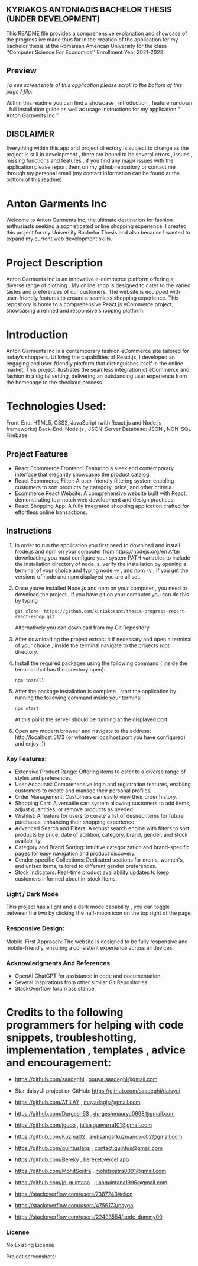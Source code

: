 ## KYRIAKOS ANTONIADIS BACHELOR THESIS (UNDER DEVELOPMENT)
This README file provides a comprehensive explanation and showcase of the progress ive made thus far in the creation of the application for my bachelor thesis at the Romanian American  University for the class ''Computer Science For Economics'' Enrollment Year 2021-2022.

## Preview 
*To see screenshots of this application please scroll to the bottom of this page / file.*

Within this readme you can find a showcase , introduction , feature rundown , full installation guide as well as usage instructions for  my application " Anton Garments Inc "

## DISCLAIMER
Everything within this app and project directory is subject to change as the project is still in development , there are bound to be several errors , issues , missing functions and features , if you find any major issues with the application please report them on my github repository or contact me through my personal email (my contact information can be found at the bottom of this readme)

# Anton Garments Inc 
Welcome to Anton Garments Inc, the ultimate destination for fashion enthusiasts seeking a sophisticated online shopping experience. I created this project for my University Bachelor Thesis and also because I wanted to expand my current web development skills.

# Project Description
 Anton Garments Inc is an innovative e-commerce platform offering a diverse range of clothing . My online shop is designed to cater to the varied tastes and preferences of our customers. The website is equipped with user-friendly features to ensure a seamless shopping experience. This repository is home to a comprehensive React.js eCommerce project, showcasing a refined and responsive shopping platform.

# Introduction
Anton Garments Inc is a contemporary fashion eCommerce site tailored for today’s shoppers. Utilizing the capabilities of React.js, I developed an engaging and user-friendly platform that distinguishes itself in the online market. This project illustrates the seamless integration of eCommerce and fashion in a digital setting, delivering an outstanding user experience from the homepage to the checkout process.

# Technologies Used:
Front-End: HTML5, CSS3, JavaScript (with React.js and Node.js frameworks)
Back-End: Node.js , JSON-Server
Database: JSON , NON-SQL Firebase

## Project Features
- React Ecommerce Frontend: Featuring a sleek and contemporary interface that elegantly showcases the product catalog.
- React Ecommerce Filter: A user-friendly filtering system enabling customers to sort products by category, price, and other criteria.
- Ecommerce React Website: A comprehensive website built with React, demonstrating top-notch web development and design practices.
- React Shopping App: A fully integrated shopping application crafted for effortless online transactions.

## Instructions
1. In order to run the application you first need to download and install Node.js and npm on your computer from https://nodejs.org/en 
   After downloading you must configure your system PATH variables to include the installation directory of node.js,  verify the installation 
   by opening a terminal of your choice and typing node -v , and npm -v , if you get the versions of node and npm displayed you are all set.

2. Once youve installed Node.js and npm on your computer , you need to download the project , if you have git on your computer you can do this 
   by typing
      ```
      git clone  https://github.com/kuriakosant/thesis-progress-report-react-eshop.git
      ```
      
    Alternatively you can download from my Git Repository.

4. After downloading the project extract it if necessary and open a terminal of your choice , inside the terminal navigate to the projects root directory.

5. Install the required packages using the following command ( inside the terminal that has the directory open):
   ```
   npm install
   ```
6. After the package installation is complete , start the application by running the following command inside your terminal:
   ```
   npm start
   ```
   At this point the server should be running at the displayed port.

7. Open any modern browser and navigate to the address: http://localhost:5173 (or whatever localhost:port you have configured) and enjoy :))

### Key Features:
- Extensive Product Range: Offering items to cater to a diverse range of styles and preferences.
- User Accounts: Comprehensive login and registration features, enabling customers to create and manage their personal profiles.
- Order Management: Customers can easily view their order history.
- Shopping Cart: A versatile cart system allowing customers to add items, adjust quantities, or remove products as needed.
- Wishlist: A feature for users to curate a list of desired items for future purchases, enhancing their shopping experience.
- Advanced Search and Filters: A robust search engine with filters to sort products by price, date of addition, category, brand, gender, and stock availability.
- Category and Brand Sorting: Intuitive categorization and brand-specific pages for easy navigation and product discovery.
- Gender-specific Collections: Dedicated sections for men's, women's, and unisex items, tailored to different gender preferences.
- Stock Indicators: Real-time product availability updates to keep customers informed about in-stock items.

### Light / Dark Mode
  This project has a light and a dark mode capability , you can toggle between the two by clicking the half-moon icon on the top right of the page.

### Responsive Design:
  Mobile-First Approach: The website is designed to be fully responsive and mobile-friendly, ensuring a consistent experience across all devices.

### Acknowledgments And References 
 - OpenAI ChatGPT for assistance in code and documentation.
 - Several Inspirations from other similar Git Repositories.
 - StackOverflow forum assistance.

 # Credits to the following programmers for helping with code snippets, troubleshotting, implementation , templates , advice and encouragement:
 
- https://github.com/saadeghi , pouya.saadeghi@gmail.com
- Star daisyUI project on GitHub: https://github.com/saadeghi/daisyui
-  https://github.com/ATILAY  ,   mayadagjs@gmail.com
-  https://github.com/Durgesh63  ,  durgeshmaurya0998@gmail.com
-  https://github.com/jgudo ,  juliusguevarra101@gmail.com
-  https://github.com/Kuzma02 , aleksandarkuzmanovic02@gmail.com
-  https://github.com/quintuslabs ,  contact.quintus@gmail.com 
-  https://github.com/Bereky , bereket.vercel.app 
-  https://github.com/MohitSojitra , mohitsojitra0001@gmail.com
-  https://github.com/jp-quintana , juanquintana1996@gmail.com

- https://stackoverflow.com/users/7387243/telion 
- https://stackoverflow.com/users/4756173/psygo
- https://stackoverflow.com/users/22493554/code-dummy00


### License 
  No Existing License

Project screenshots:

